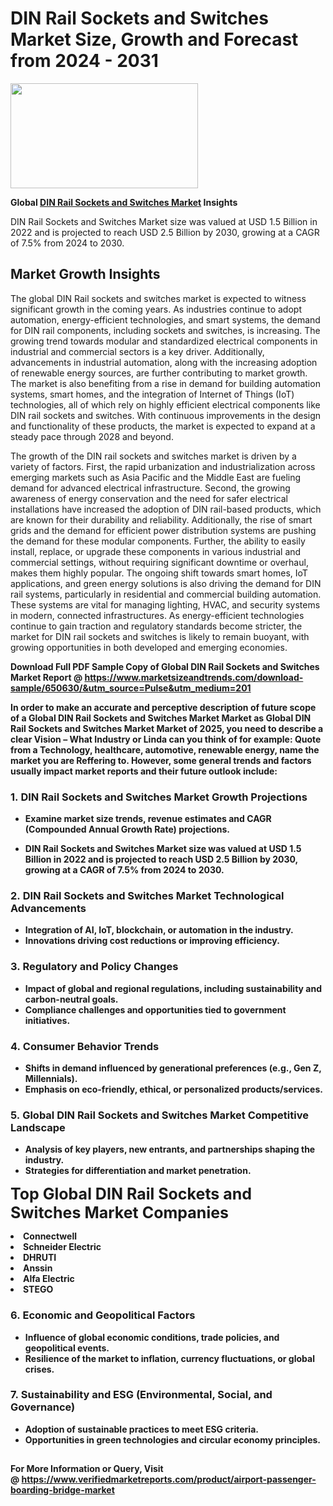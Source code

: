 <H1>DIN Rail Sockets and Switches Market Size, Growth and Forecast from 2024 - 2031</H1><img class="aligncenter size-medium wp-image-584254" src="https://thirdeyenews.in/wp-content/uploads/2024/09/Global-Market-Research-300x168.jpeg" alt="" width="300" height="168" /><p><strong>Global&nbsp;<a href="https://www.marketsizeandtrends.com/download-sample/650630/&amp;utm_source=Pulse&amp;utm_medium=201">DIN Rail Sockets and Switches Market</a> Insights</strong></p><p>DIN Rail Sockets and Switches Market size was valued at USD 1.5 Billion in 2022 and is projected to reach USD 2.5 Billion by 2030, growing at a CAGR of 7.5% from 2024 to 2030.</p><p><h2>Market Growth Insights</h2> <p>The global DIN Rail sockets and switches market is expected to witness significant growth in the coming years. As industries continue to adopt automation, energy-efficient technologies, and smart systems, the demand for DIN rail components, including sockets and switches, is increasing. The growing trend towards modular and standardized electrical components in industrial and commercial sectors is a key driver. Additionally, advancements in industrial automation, along with the increasing adoption of renewable energy sources, are further contributing to market growth. The market is also benefiting from a rise in demand for building automation systems, smart homes, and the integration of Internet of Things (IoT) technologies, all of which rely on highly efficient electrical components like DIN rail sockets and switches. With continuous improvements in the design and functionality of these products, the market is expected to expand at a steady pace through 2028 and beyond.</p> <p><strong></strong></p> <p>The growth of the DIN rail sockets and switches market is driven by a variety of factors. First, the rapid urbanization and industrialization across emerging markets such as Asia Pacific and the Middle East are fueling demand for advanced electrical infrastructure. Second, the growing awareness of energy conservation and the need for safer electrical installations have increased the adoption of DIN rail-based products, which are known for their durability and reliability. Additionally, the rise of smart grids and the demand for efficient power distribution systems are pushing the demand for these modular components. Further, the ability to easily install, replace, or upgrade these components in various industrial and commercial settings, without requiring significant downtime or overhaul, makes them highly popular. The ongoing shift towards smart homes, IoT applications, and green energy solutions is also driving the demand for DIN rail systems, particularly in residential and commercial building automation. These systems are vital for managing lighting, HVAC, and security systems in modern, connected infrastructures. As energy-efficient technologies continue to gain traction and regulatory standards become stricter, the market for DIN rail sockets and switches is likely to remain buoyant, with growing opportunities in both developed and emerging economies. <p><strong></p><p><span class=""><strong>Download Full PDF Sample Copy of Global DIN Rail Sockets and Switches Market Report</strong> @ <a href="https://www.marketsizeandtrends.com/download-sample/650630/&amp;utm_source=Pulse&amp;utm_medium=201" target="_blank">https://www.marketsizeandtrends.com/download-sample/650630/&amp;utm_source=Pulse&amp;utm_medium=201</a></span></p><p>In order to make an accurate and perceptive description of future scope of a Global&nbsp;DIN Rail Sockets and Switches Market Market as Global&nbsp;DIN Rail Sockets and Switches Market Market of 2025, you need to describe a clear Vision &ndash; What Industry or Linda can you think of for example: Quote from a Technology, healthcare, automotive, renewable energy, name the market you are Reffering to. However, some general trends and factors usually impact market reports and their future outlook include:</p><h3>1.&nbsp;<strong>DIN Rail Sockets and Switches Market Growth Projections</strong></h3><ul><li>Examine market size trends, revenue estimates and CAGR (Compounded Annual Growth Rate) projections.</li><li><p>DIN Rail Sockets and Switches Market size was valued at USD 1.5 Billion in 2022 and is projected to reach USD 2.5 Billion by 2030, growing at a CAGR of 7.5% from 2024 to 2030.</p></li></ul><h3>2.&nbsp;<strong>DIN Rail Sockets and Switches Market Technological Advancements</strong></h3><ul><li>Integration of AI, IoT, blockchain, or automation in the industry.</li><li>Innovations driving cost reductions or improving efficiency.</li></ul><h3>3.&nbsp;<strong>Regulatory and Policy Changes</strong></h3><ul><li>Impact of global and regional regulations, including sustainability and carbon-neutral goals.</li><li>Compliance challenges and opportunities tied to government initiatives.</li></ul><h3>4.&nbsp;<strong>Consumer Behavior Trends</strong></h3><ul><li>Shifts in demand influenced by generational preferences (e.g., Gen Z, Millennials).</li><li>Emphasis on eco-friendly, ethical, or personalized products/services.</li></ul><h3>5.&nbsp;<strong>Global DIN Rail Sockets and Switches Market Competitive Landscape</strong></h3><ul><li>Analysis of key players, new entrants, and partnerships shaping the industry.</li><li>Strategies for differentiation and market penetration.</li></ul><p data-pm-slice="1 1 []"><span style="color: inherit; font-family: inherit; font-size: 25px;">Top Global DIN Rail Sockets and Switches Market Companies</span></p><div class="" data-test-id=""><p><li>Connectwell</li><li> Schneider Electric</li><li> DHRUTI</li><li> Anssin</li><li> Alfa Electric</li><li> STEGO</li></p></div><h3>6.&nbsp;<strong>Economic and Geopolitical Factors</strong></h3><ul><li>Influence of global economic conditions, trade policies, and geopolitical events.</li><li>Resilience of the market to inflation, currency fluctuations, or global crises.</li></ul><h3>7.&nbsp;<strong>Sustainability and ESG (Environmental, Social, and Governance)</strong></h3><ul><li>Adoption of sustainable practices to meet ESG criteria.</li><li>Opportunities in green technologies and circular economy principles.</li></ul><h2><strong style="font-size: 14px;">For More Information or Query, Visit @&nbsp;</strong><a style="background-color: #ffffff; font-size: 14px;" href="https://www.marketsizeandtrends.com/report/din-rail-sockets-and-switches-market/" target="_blank">https://www.verifiedmarketreports.com/product/airport-passenger-boarding-bridge-market</a></h2>